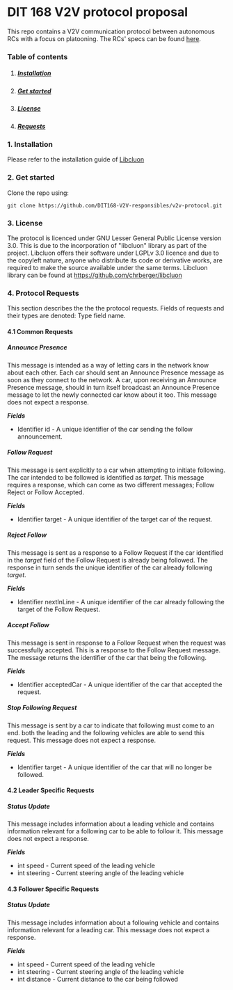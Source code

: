 # DIT 168 V2V protocol proposal

This repo contains a V2V communication protocol between autonomous RCs with a focus on platooning. The RCs' specs can be found [here](https://github.com/chalmers-revere/opendlv.scaledcars).

### Table of contents

1. ##### [Installation](https://github.com/DIT168-V2V-responsibles/v2v-protocol#1-installation)
2. ##### [Get started](https://github.com/DIT168-V2V-responsibles/v2v-protocol#2-get-started)
3. ##### [License](https://github.com/DIT168-V2V-responsibles/v2v-protocol#3-license)
4. ##### [Requests](https://github.com/DIT168-V2V-responsibles/v2v-protocol#4-requests)

### 1. Installation
Please refer to the installation guide of [Libcluon](https://https://github.com/chrberger/libcluon)

### 2. Get started

Clone the repo using:

`git clone https://github.com/DIT168-V2V-responsibles/v2v-protocol.git`

### 3. License
The protocol is licenced under GNU Lesser General Public License version 3.0. This is due to the incorporation of "libcluon" library as part of the project. Libcluon offers their software under LGPLv 3.0 licence and due to the copyleft nature, anyone who distribute its code or derivative works, are required to make the source available under the same terms. 
Libcluon library can be found at https://github.com/chrberger/libcluon

### 4. Protocol Requests 
This section describes the the the protocol requests. Fields of requests and their types are denoted: Type field name.

#### 4.1 Common Requests

##### Announce Presence
This message is intended as a way of letting cars in the network know about each other. Each car should sent an Announce Presence message as soon as they connect to the network. A car, upon receiving an Announce Presence message, should in turn itself broadcast an Announce Presence message to let the newly connected car know about it too. This message does not expect a response.

***Fields***
* Identifier id - A unique identifier of the car sending the follow announcement.

##### Follow Request
This message is sent explicitly to a car when attempting to initiate following. The car intended to be followed is identified as *target*. This message requires a response, which can come as two different messages; Follow Reject or Follow Accepted. 

***Fields***
* Identifier target - A unique identifier of the target car of the request.

##### Reject Follow
This message is sent as a response to a Follow Request if the car identified in the *target* field of the Follow Request is already being followed. The response in turn sends the unique identifier of the car already following *target*. 

***Fields***
* Identifier nextInLine - A unique identifier of the car already following the target of the Follow Request.

##### Accept Follow
This message is sent in response to a Follow Request when the request was successfully accepted. This is a response to the Follow Request message. The message returns the identifier of the car that being the following.

***Fields***
* Identifier acceptedCar - A unique identifier of the car that accepted the request.

##### Stop Following Request
This message is sent by a car to indicate that following must come to an end. both the leading and the following vehicles are able to send this request. This message does not expect a response.

***Fields***
* Identifier target - A unique identifier of the car that will no longer be followed.

#### 4.2 Leader Specific Requests

##### Status Update
This message includes information about a leading vehicle and contains information relevant for a following car to be able to follow it. This message does not expect a response.

***Fields***
* int speed - Current speed of the leading vehicle
* int steering - Current steering angle of the leading vehicle

#### 4.3 Follower Specific Requests

##### Status Update
This message includes information about a following vehicle and contains information relevant for a leading car. This message does not expect a response.

***Fields***
* int speed - Current speed of the leading vehicle
* int steering - Current steering angle of the leading vehicle
* int distance - Current distance to the car being followed